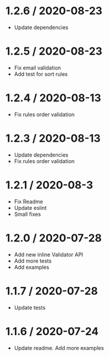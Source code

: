 1.2.6 / 2020-08-23
==================
  * Update dependencies
  
1.2.5 / 2020-08-23
==================
  * Fix email validation
  * Add test for sort rules

1.2.4 / 2020-08-13
==================
  * Fix rules order validation
  
1.2.3 / 2020-08-13
==================
  * Update dependencies
  * Fix rules order validation
  
1.2.1 / 2020-08-3
==================
  * Fix Readme
  * Update eslint
  * Small fixes
  
1.2.0 / 2020-07-28
==================
  * Add new inline Validator API
  * Add more tests
  * Add examples
  
1.1.7 / 2020-07-28
==================
  * Update tests
  
1.1.6 / 2020-07-24
==================
  * Update readme. Add more examples
